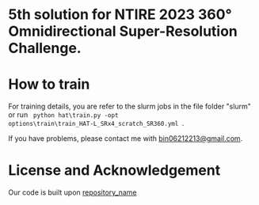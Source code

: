 # 5th solution for NTIRE 2023 360° Omnidirectional Super-Resolution Challenge.

# How to train
For training details, you are refer to the slurm jobs in the file folder "slurm" or run <code> python hat\train.py -opt options\train\train_HAT-L_SRx4_scratch_SR360.yml </code>.

If you have problems, please contact me with bin06212213@gmail.com.

# License and Acknowledgement
Our code is built upon [repository_name](https://github.com/XPixelGroup/HAT)
